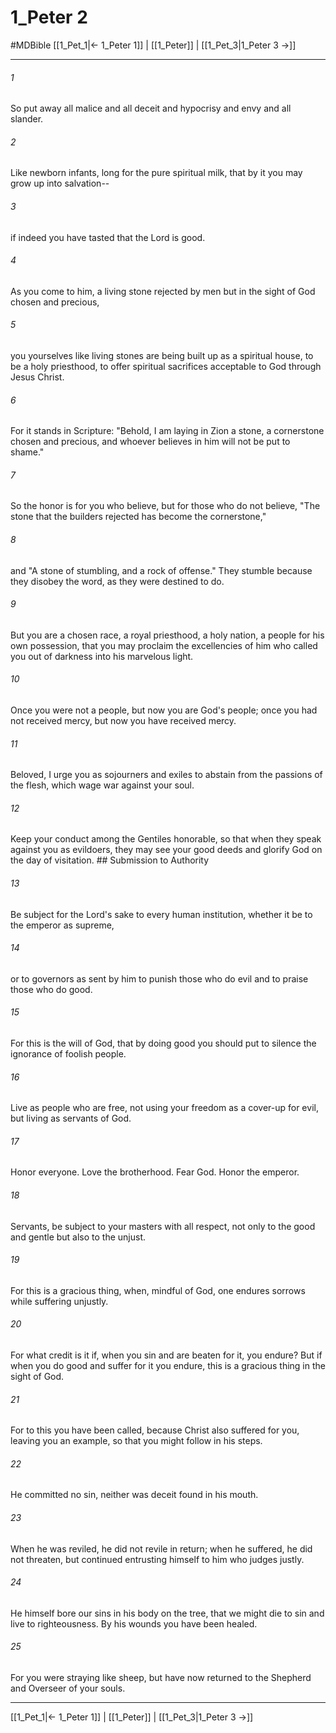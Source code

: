 # 1_Peter 2
#MDBible
[[1_Pet_1|← 1_Peter 1]] | [[1_Peter]] | [[1_Pet_3|1_Peter 3 →]]

***

###### 1 
So put away all malice and all deceit and hypocrisy and envy and all slander. 

###### 2 
Like newborn infants, long for the pure spiritual milk, that by it you may grow up into salvation-- 

###### 3 
if indeed you have tasted that the Lord is good. 

###### 4 
As you come to him, a living stone rejected by men but in the sight of God chosen and precious, 

###### 5 
you yourselves like living stones are being built up as a spiritual house, to be a holy priesthood, to offer spiritual sacrifices acceptable to God through Jesus Christ. 

###### 6 
For it stands in Scripture: "Behold, I am laying in Zion a stone, a cornerstone chosen and precious, and whoever believes in him will not be put to shame." 

###### 7 
So the honor is for you who believe, but for those who do not believe, "The stone that the builders rejected has become the cornerstone," 

###### 8 
and "A stone of stumbling, and a rock of offense." They stumble because they disobey the word, as they were destined to do. 

###### 9 
But you are a chosen race, a royal priesthood, a holy nation, a people for his own possession, that you may proclaim the excellencies of him who called you out of darkness into his marvelous light. 

###### 10 
Once you were not a people, but now you are God's people; once you had not received mercy, but now you have received mercy. 

###### 11 
Beloved, I urge you as sojourners and exiles to abstain from the passions of the flesh, which wage war against your soul. 

###### 12 
Keep your conduct among the Gentiles honorable, so that when they speak against you as evildoers, they may see your good deeds and glorify God on the day of visitation. ## Submission to Authority 

###### 13 
Be subject for the Lord's sake to every human institution, whether it be to the emperor as supreme, 

###### 14 
or to governors as sent by him to punish those who do evil and to praise those who do good. 

###### 15 
For this is the will of God, that by doing good you should put to silence the ignorance of foolish people. 

###### 16 
Live as people who are free, not using your freedom as a cover-up for evil, but living as servants of God. 

###### 17 
Honor everyone. Love the brotherhood. Fear God. Honor the emperor. 

###### 18 
Servants, be subject to your masters with all respect, not only to the good and gentle but also to the unjust. 

###### 19 
For this is a gracious thing, when, mindful of God, one endures sorrows while suffering unjustly. 

###### 20 
For what credit is it if, when you sin and are beaten for it, you endure? But if when you do good and suffer for it you endure, this is a gracious thing in the sight of God. 

###### 21 
For to this you have been called, because Christ also suffered for you, leaving you an example, so that you might follow in his steps. 

###### 22 
He committed no sin, neither was deceit found in his mouth. 

###### 23 
When he was reviled, he did not revile in return; when he suffered, he did not threaten, but continued entrusting himself to him who judges justly. 

###### 24 
He himself bore our sins in his body on the tree, that we might die to sin and live to righteousness. By his wounds you have been healed. 

###### 25 
For you were straying like sheep, but have now returned to the Shepherd and Overseer of your souls. 

***

[[1_Pet_1|← 1_Peter 1]] | [[1_Peter]] | [[1_Pet_3|1_Peter 3 →]]
